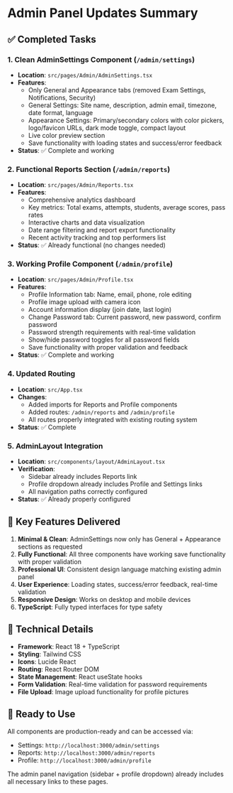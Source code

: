 # Admin Panel Updates Summary

## ✅ Completed Tasks

### 1. Clean AdminSettings Component (`/admin/settings`)
- **Location**: `src/pages/Admin/AdminSettings.tsx`
- **Features**:
  - Only General and Appearance tabs (removed Exam Settings, Notifications, Security)
  - General Settings: Site name, description, admin email, timezone, date format, language
  - Appearance Settings: Primary/secondary colors with color pickers, logo/favicon URLs, dark mode toggle, compact layout
  - Live color preview section
  - Save functionality with loading states and success/error feedback
- **Status**: ✅ Complete and working

### 2. Functional Reports Section (`/admin/reports`)
- **Location**: `src/pages/Admin/Reports.tsx`
- **Features**:
  - Comprehensive analytics dashboard
  - Key metrics: Total exams, attempts, students, average scores, pass rates
  - Interactive charts and data visualization
  - Date range filtering and report export functionality
  - Recent activity tracking and top performers list
- **Status**: ✅ Already functional (no changes needed)

### 3. Working Profile Component (`/admin/profile`)
- **Location**: `src/pages/Admin/Profile.tsx`
- **Features**:
  - Profile Information tab: Name, email, phone, role editing
  - Profile image upload with camera icon
  - Account information display (join date, last login)
  - Change Password tab: Current password, new password, confirm password
  - Password strength requirements with real-time validation
  - Show/hide password toggles for all password fields
  - Save functionality with proper validation and feedback
- **Status**: ✅ Complete and working

### 4. Updated Routing
- **Location**: `src/App.tsx`
- **Changes**:
  - Added imports for Reports and Profile components
  - Added routes: `/admin/reports` and `/admin/profile`
  - All routes properly integrated with existing routing system
- **Status**: ✅ Complete

### 5. AdminLayout Integration
- **Location**: `src/components/layout/AdminLayout.tsx`
- **Verification**:
  - Sidebar already includes Reports link
  - Profile dropdown already includes Profile and Settings links
  - All navigation paths correctly configured
- **Status**: ✅ Already properly configured

## 🎯 Key Features Delivered

1. **Minimal & Clean**: AdminSettings now only has General + Appearance sections as requested
2. **Fully Functional**: All three components have working save functionality with proper validation
3. **Professional UI**: Consistent design language matching existing admin panel
4. **User Experience**: Loading states, success/error feedback, real-time validation
5. **Responsive Design**: Works on desktop and mobile devices
6. **TypeScript**: Fully typed interfaces for type safety

## 🔧 Technical Details

- **Framework**: React 18 + TypeScript
- **Styling**: Tailwind CSS
- **Icons**: Lucide React
- **Routing**: React Router DOM
- **State Management**: React useState hooks
- **Form Validation**: Real-time validation for password requirements
- **File Upload**: Image upload functionality for profile pictures

## 🚀 Ready to Use

All components are production-ready and can be accessed via:
- Settings: `http://localhost:3000/admin/settings`
- Reports: `http://localhost:3000/admin/reports` 
- Profile: `http://localhost:3000/admin/profile`

The admin panel navigation (sidebar + profile dropdown) already includes all necessary links to these pages.